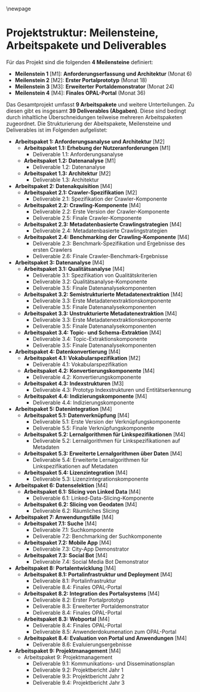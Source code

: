 \newpage

# Projektstruktur:  Meilensteine, Arbeitspakete und Deliverables

Für das Projekt sind die folgenden **4 Meilensteine** definiert:

- **Meilenstein 1** [M1]: **Anforderungserfassung und Architektur** (Monat 6)
- **Meilenstein 2** [M2]: **Erster Portalprototyp** (Monat 18)
- **Meilenstein 3** [M3]: **Erweiterter Portaldemonstrator** (Monat 24)
- **Meilenstein 4** [M4]: **Finales OPAL-Portal** (Monat 36)

Das Gesamtprojekt umfasst **9 Arbeitspakete** und weitere Unterteilungen. Zu diesen gibt es insgesamt **39 Deliverables (Abgaben)**. Diese sind bedingt durch inhaltliche Überschneidungen teilweise mehreren Arbeitspaketen zugeordnet. Die Strukturierung der Abeitspakete, Meilensteine und Deliverables ist im Folgenden aufgelistet:

- **Arbeitspaket 1: Anforderungsanalyse und Architektur** [M2]
    - **Arbeitspaket 1.1: Erhebung der Nutzeranforderungen** [M1]
        - Deliverable 1.1: Anforderungsanalyse
    - **Arbeitspaket 1.2: Datenanalyse** [M1]
        - Deliverable 1.2: Datenanalyse
    - **Arbeitspaket 1.3: Architektur** [M2]
        - Deliverable 1.3: Architektur
- **Arbeitspaket 2: Datenakquisition** [M4]
    - **Arbeitspaket 2.1: Crawler-Spezifikation** [M2]
        - Deliverable 2.1: Spezifikation der Crawler-Komponente
    - **Arbeitspaket 2.2: Crawling-Komponente** [M4]
        - Deliverable 2.2: Erste Version der Crawler-Komponente
        - Deliverable 2.5: Finale Crawler-Komponente
    - **Arbeitspaket 2.3: Metadatenbasierte Crawlingstrategien** [M4]
        - Deliverable 2.4: Metadatenbasierte Crawlingstrategien
    - **Arbeitspaket 2.4: Benchmarking der Crawling-Komponente** [M4]
        - Deliverable 2.3: Benchmark-Spezifikation und Ergebnisse des ersten Crawlers
        - Deliverable 2.6: Finale Crawler-Benchmark-Ergebnisse
- **Arbeitspaket 3: Datenanalyse** [M4]
    - **Arbeitspaket 3.1: Qualitätsanalyse** [M4]
        - Deliverable 3.1: Spezifikation von Qualitätskriterien
        - Deliverable 3.2: Qualitätsanalyse-Komponente
        - Deliverable 3.5: Finale Datenanalysekomponenten
    - **Arbeitspaket 3.2: Semistrukturierte Metadatenextraktion** [M4]
        - Deliverable 3.3: Erste Metadatenextraktionskomponente
        - Deliverable 3.5: Finale Datenanalysekomponenten
    - **Arbeitspaket 3.3: Unstrukturierte Metadatenextraktion** [M4]
        - Deliverable 3.3: Erste Metadatenextraktionskomponente
        - Deliverable 3.5: Finale Datenanalysekomponenten
    - **Arbeitspaket 3.4: Topic- und Schema-Extraktion** [M4]
        - Deliverable 3.4: Topic-Extraktionskomponente
        - Deliverable 3.5: Finale Datenanalysekomponenten
- **Arbeitspaket 4: Datenkonvertierung** [M4]
    - **Arbeitspaket 4.1: Vokabularspezifikation** [M2]
        - Deliverable 4.1: Vokabularspezifikation
    - **Arbeitspaket 4.2: Konvertierungskomponente** [M4]
        - Deliverable 4.2: Konvertierungskomponente
    - **Arbeitspaket 4.3: Indexstrukturen** [M3]
        - Deliverable 4.3: Prototyp Indexstrukturen und Entitätserkennung
    - **Arbeitspaket 4.4: Indizierungskomponente** [M4]
        - Deliverable 4.4: Indizierungskomponente
- **Arbeitspaket 5: Datenintegration** [M4]
    - **Arbeitspaket 5.1: Datenverknüpfung** [M4]
        - Deliverable 5.1: Erste Version der Verknüpfungskomponente
        - Deliverable 5.5: Finale Verknüpfungskomponente
    - **Arbeitspaket 5.2: Lernalgorithmen für Linkspezifikationen** [M4]
        - Deliverable 5.2: Lernalgorithmen für Linkspezifikationen auf Metadaten
    - **Arbeitspaket 5.3: Erweiterte Lernalgorithmen über Daten** [M4]
        - Deliverable 5.4: Erweiterte Lernalgorithmen für Linkspezifikationen auf Metadaten
    - **Arbeitspaket 5.4: Lizenzintegration** [M4]
        - Deliverable 5.3: Lizenzintegrationskomponente
- **Arbeitspaket 6: Datenselektion** [M4]
    - **Arbeitspaket 6.1: Slicing von Linked Data** [M4]
        - Deliverable 6.1: Linked-Data-Slicing-Komponente
    - **Arbeitspaket 6.2: Slicing von Geodaten** [M4]
        - Deliverable 6.2: Räumliches Slicing
- **Arbeitspaket 7: Anwendungsfälle** [M4]
    - **Arbeitspaket 7.1: Suche** [M4]
        - Deliverable 7.1: Suchkomponente
        - Deliverable 7.2: Benchmarking der Suchkomponente
    - **Arbeitspaket 7.2: Mobile App** [M4]
        - Deliverable 7.3: City-App Demonstrator
    - **Arbeitspaket 7.3: Social Bot** [M4]
        - Deliverable 7.4: Social Media Bot Demonstrator
- **Arbeitspaket 8: Portalentwicklung** [M4]
    - **Arbeitspaket 8.1: Portalinfrastruktur und Deployment** [M4]
        - Deliverable 8.1: Portalinfrastruktur
        - Deliverable 8.4: Finales OPAL-Portal
    - **Arbeitspaket 8.2: Integration des Portalsystems** [M4]
        - Deliverable 8.2: Erster Portalprototyp
        - Deliverable 8.3: Erweiterter Portaldemonstrator
        - Deliverable 8.4: Finales OPAL-Portal
    - **Arbeitspaket 8.3: Webportal** [M4]
        - Deliverable 8.4: Finales OPAL-Portal
        - Deliverable 8.5: Anwenderdokumenation zum OPAL-Portal
    - **Arbeitspaket 8.4: Evaluation von Portal und Anwendungen** [M4]
        - Deliverable 8.6: Evaluierungsergebnisse
- **Arbeitspaket 9: Projektmanagement** [M4]
    - Arbeitspaket 9: Projektmanagement
        - Deliverable 9.1: Kommunikations- und Disseminationsplan
        - Deliverable 9.2: Projektbericht Jahr 1
        - Deliverable 9.3: Projektbericht Jahr 2
        - Deliverable 9.4: Projektbericht Jahr 3
